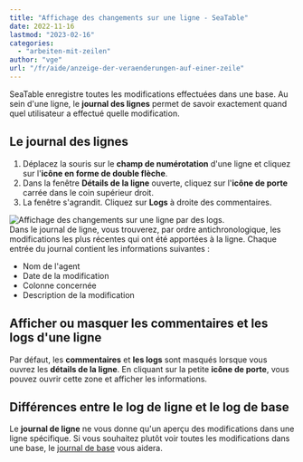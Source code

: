 ```yaml
---
title: "Affichage des changements sur une ligne - SeaTable"
date: 2022-11-16
lastmod: "2023-02-16"
categories: 
  - "arbeiten-mit-zeilen"
author: "vge"
url: "/fr/aide/anzeige-der-veraenderungen-auf-einer-zeile"
---
```


SeaTable enregistre toutes les modifications effectuées dans une base. Au sein d'une ligne, le **journal des lignes** permet de savoir exactement quand quel utilisateur a effectué quelle modification.

## Le journal des lignes

1. Déplacez la souris sur le **champ de numérotation** d'une ligne et cliquez sur l'**icône en forme de double flèche**.
2. Dans la fenêtre **Détails de la ligne** ouverte, cliquez sur l'**icône de porte** carrée dans le coin supérieur droit.
3. La fenêtre s'agrandit. Cliquez sur **Logs** à droite des commentaires.

![Affichage des changements sur une ligne par des logs.](https://seatable.io/wp-content/uploads/2022/11/Logs.png)  
Dans le journal de ligne, vous trouverez, par ordre antichronologique, les modifications les plus récentes qui ont été apportées à la ligne. Chaque entrée du journal contient les informations suivantes :

- Nom de l'agent
- Date de la modification
- Colonne concernée
- Description de la modification

## Afficher ou masquer les commentaires et les logs d'une ligne

Par défaut, les **commentaires** et **les logs** sont masqués lorsque vous ouvrez les **détails de la ligne**. En cliquant sur la petite **icône de porte**, vous pouvez ouvrir cette zone et afficher les informations.

## Différences entre le log de ligne et le log de base

Le **journal de ligne** ne vous donne qu'un aperçu des modifications dans une ligne spécifique. Si vous souhaitez plutôt voir toutes les modifications dans une base, le [journal de base](https://seatable.io/fr/docs/historie-und-versionen/aenderungen-ueber-die-logs-rueckgaengig-machen/) vous aidera.
